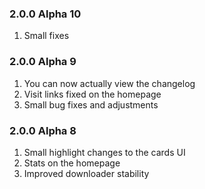 ### 2.0.0 Alpha 10
1. Small fixes

### 2.0.0 Alpha 9
1. You can now actually view the changelog
2. Visit links fixed on the homepage
3. Small bug fixes and adjustments

### 2.0.0 Alpha 8

1. Small highlight changes to the cards UI
2. Stats on the homepage
3. Improved downloader stability 
